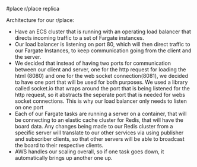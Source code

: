 #place
r/place replica

Architecture for our r/place:
  -  Have an ECS cluster that is running with an operating load balancer that directs incoming
  traffic to a set of Fargate instances.
  - Our load balancer is listening on port 80, which will then direct traffic to our Fargate Instances,
  to keep communication going from the client and the server.
  - We decided that instead of having two ports for communication between our client and server,
  one for the http request for loading the html (8080) and one for the web socket connection(8081),
  we decided to have one port that will be used for both purposes. We used a library called socket.io
  that wraps around the port that is being listened for the http request, so it abstracts the seperate
  port that is needed for webs socket connections. This is why our load balancer only needs to listen on
  one port
  -  Each of our Fargate tasks are running a server on a container, that will be connecting to an elastic
  cache cluster for Redis, that will have the board data. Any changes being made to our Redis cluster from a
  specific server will translate to our other services via using publisher and subscriber clients, so that other
  servers will be able to broadcast the board to their respective clients.
  -  AWS handles our scaling overall, so if one task goes down, it automatically brings up another one up. 
